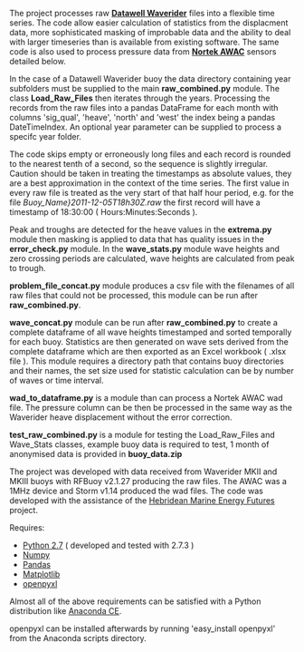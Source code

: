The project processes raw **[Datawell Waverider](http://www.datawell.nl)** 
files into a flexible time series. The code allow easier calculation of 
statistics from the displacment data, more sophisticated masking of improbable
data and the ability to deal with larger timeseries than is available from 
existing software. The same code is also used to process pressure data from 
**[Nortek AWAC](http://www.nortek-as.com/en/products/wave-systems/awac)** 
sensors detailed below.

In the case of a Datawell Waverider buoy the data directory containing year 
subfolders must be supplied to the main **raw_combined.py** module. The class 
**Load\_Raw\_Files** then iterates through the years. Processing the records 
from the raw files into a pandas DataFrame for each month with columns 
'sig\_qual', 'heave', 'north' and 'west' the index being a pandas 
DateTimeIndex. An optional year parameter can be supplied to process a specifc
year folder.

The code skips empty or erroneously long files and each record is rounded to 
the nearest tenth of a second, so the sequence is slightly irregular. Caution 
should be taken in treating the timestamps as absolute values, they are a best 
approximation in the context of the time series. The first value in every raw 
file is treated as the very start of that half hour period, e.g. for the file 
*Buoy_Name}2011-12-05T18h30Z.raw*  the first record will have a timestamp of 
18:30:00 ( Hours:Minutes:Seconds ).  

Peak and troughs are detected for the heave values in the **extrema.py** module
then masking is applied to data that has quality issues in the 
**error_check.py** module. In the **wave\_stats.py** module wave heights and 
zero crossing periods are calculated, wave heights are calculated from peak to 
trough.

**problem\_file\_concat.py** module produces a csv file with the filenames of 
all raw files that could not be processed, this module can be run after 
**raw_combined.py**.

**wave\_concat.py** module can be run after **raw_combined.py** to create a 
complete dataframe of all wave heights timestamped and sorted temporally for 
each buoy. Statistics are then generated on wave sets derived from the complete
dataframe which are then exported as an Excel workbook ( .xlsx file ). This 
module requires a directory path that contains buoy directories and their 
names, the set size used for statistic calculation can be by number of waves or
time interval.

**wad\_to\_dataframe.py** is a module than can process a Nortek AWAC wad file. 
The pressure column can be then be processed in the same way as the Waverider 
heave displacement without the error correction.

**test\_raw\_combined.py** is a module for testing the Load\_Raw\_Files and 
Wave_Stats classes, example buoy data is required to test, 1 month of 
anonymised data is provided in **buoy\_data.zip**

The project was developed with data received from Waverider MKII and MKIII 
buoys with RFBuoy v2.1.27 producing the raw files. The AWAC was a 1MHz device
and Storm v1.14 produced the wad files. The code was developed with the 
assistance of the [Hebridean Marine Energy Futures](http://hebmarine.com) 
project.

Requires: 

- [Python 2.7](http://python.org/download/) ( developed and tested with 2.7.3 )
- [Numpy](http://numpy.scipy.org)
- [Pandas](http://pandas.pydata.org)
- [Matplotlib](http://matplotlib.org)
- [openpyxl](http://bitbucket.org/ericgazoni/openpyxl/src)

Almost all of the above requirements can be satisfied with a Python 
distribution like [Anaconda CE](http://continuum.io/downloads.html).

openpyxl can be installed afterwards by running 'easy_install openpyxl' from 
the Anaconda scripts directory.